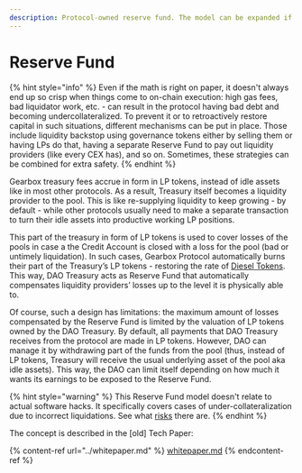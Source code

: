 ```yaml
---
description: Protocol-owned reserve fund. The model can be expanded if DAO decides to.
---
```


# Reserve Fund

{% hint style="info" %}
Even if the math is right on paper, it doesn't always end up so crisp when things come to on-chain execution: high gas fees, bad liquidator work, etc. - can result in the protocol having bad debt and becoming undercollateralized. To prevent it or to retroactively restore capital in such situations, different mechanisms can be put in place. Those include liquidity backstop using governance tokens either by selling them or having LPs do that, having a separate Reserve Fund to pay out liquidity providers (like every CEX has), and so on. Sometimes, these strategies can be combined for extra safety.
{% endhint %}

Gearbox treasury fees accrue in form in LP tokens, instead of idle assets like in most other protocols. As a result, Treasury itself becomes a liquidity provider to the pool. This is like re-supplying liquidity to keep growing - by default - while other protocols usually need to make a separate transaction to turn their idle assets into productive working LP positions.&#x20;

This part of the treasury in form of LP tokens is used to cover losses of the pools in case a the Credit Account is closed with a loss for the pool (bad or untimely liquidation). In such cases, Gearbox Protocol automatically burns their part of the Treasury’s LP tokens - restoring the rate of [Diesel Tokens](../../lending-market/pools-and-apy.md#what-is-a-diesel-token). This way, DAO Treasury acts as Reserve Fund that automatically compensates liquidity providers’ losses up to the level it is physically able to.

Of course, such a design has limitations: the maximum amount of losses compensated by the Reserve Fund is limited by the valuation of LP tokens owned by the DAO Treasury. By default, all payments that DAO Treasury receives from the protocol are made in LP tokens. However, DAO can manage it by withdrawing part of the funds from the pool (thus, instead of LP tokens, Treasury will receive the usual underlying asset of the pool aka idle assets). This way, the DAO can limit itself depending on how much it wants its earnings to be exposed to the Reserve Fund.

{% hint style="warning" %}
This Reserve Fund model doesn't relate to actual software hacks. It specifically covers cases of under-collateralization due to incorrect liquidations. See what [risks](../../risk-and-security/risks-terms.md#protocol-technical-disclosure) there are.
{% endhint %}

The concept is described in the \[old] Tech Paper:

{% content-ref url="../whitepaper.md" %}
[whitepaper.md](../whitepaper.md)
{% endcontent-ref %}

